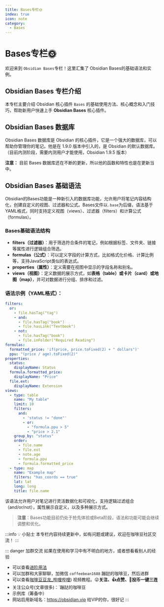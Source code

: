 ```yaml
---
title: Bases专栏🌞
index: true
icon: note
category:
  - Bases
---
```


# Bases专栏🌞

欢迎来到 `Obsidian Bases`专栏！这里汇集了 Obsidian Bases的基础语法和实例。

## Obsidian Bases 专栏介绍

本专栏主要介绍 Obsidian 核心插件 `Bases` 的基础使用方法、核心概念和入门技巧，帮助新用户快速上手 **Obsidian Bases**  核心插件。

## Obsidian Bases 数据库

Obsidian Bases 数据库是 Obsidian 的核心插件，它是一个强大的数据库，可以帮助你管理你的笔记。他是在 1.9.0 版本中引入的，是 Obsidian 的默认数据库。（目前内测阶段，需要内测用户才能使用，Obsidian 1.9.5 版本）

**注意：** 目前 Bases 数据库还在不断的更新，所以他的函数和特性也是在更新当中。

## Obsidian Bases 基础语法

Obsidian的Bases功能是一种新引入的数据库功能，允许用户将笔记内容结构化，创建自定义的视图、过滤器和公式。Bases文件以`.base`为后缀，语法基于YAML格式，同时支持定义视图（views）、过滤器（filters）和计算公式（formulas）。

### Bases基础语法结构

- **filters（过滤器）**：用于筛选符合条件的笔记，例如根据标签、文件夹、链接等属性进行逻辑组合筛选。
- **formulas（公式）**：可以定义字段的计算方式，比如格式化价格、计算比例等，支持JavaScript类似的表达式。
- **properties（属性）**：定义需要在视图中显示的字段名称和别名。
- **views（视图）**：定义数据的展示方式，如**表格（table）**或**卡片（card）**或**地图（map）**<Badge text="计划中" type="warning" />，并可对数据进行分组、排序和过滤。

### 语法示例（YAML格式）：
```yaml
filters:
  or:
    - file.hasTag("tag")
    - and:
      - file.hasTag("book")
      - file.hasLink("Textbook")
    - not:
      - file.hasTag("book")
      - file.inFolder("Required Reading")
formulas:
  formatted_price: 'if(price, price.toFixed(2) + " dollars")'
  ppu: "(price / age).toFixed(2)"
properties:
  status:
    displayName: Status
  formula.formatted_price:
    displayName: "Price"
  file.ext:
    displayName: Extension
views:
  - type: table
    name: "My table"
    limit: 10
    filters:
      and:
        - 'status != "done"'
        - or:
          - "formula.ppu > 5"
          - "price > 2.1"
    group_by: "status"
    order:
      - file.name
      - file.ext
      - note.age
      - formula.ppu
      - formula.formatted_price
  - type: map
    name: "Example map"
    filters: "has_coords == true"
    lat: lat
    long: long
    title: file.name
```

该语法允许用户对笔记进行灵活数据化和可视化，支持逻辑过滤组合（and/or/not），属性展示自定义，以及多种展示方式。

> **注意**：Bases功能目前仍处于抢先体验或Beta阶段，语法和功能可能会继续调整和优化。


:::info 💡 小贴士
本专栏内容持续更新中，如有问题或建议，欢迎在咖啡豆社区交流！
:::

::: danger 加群交流
如果在使用和学习中有不明白的地方，或者想看看别人的经验
- 可以查看[进阶用法](/zh/advanced)
- 可以加群和大家聊聊，加微信 `coffeebean1688` 蹦跶的咖啡豆，然后进群
- 可以查看[咖啡豆豆龙_哔哩哔哩](https://space.bilibili.com/618777356)) 视频教程。😜**关注、👍点赞、📀投币一键三连**
- 关注公众号(文章很多)：`蹦跶的咖啡豆
- 示例库（筹备中）
- 网站启用新域名：https://obsidian.vip 给VIP的你，很好记
:::